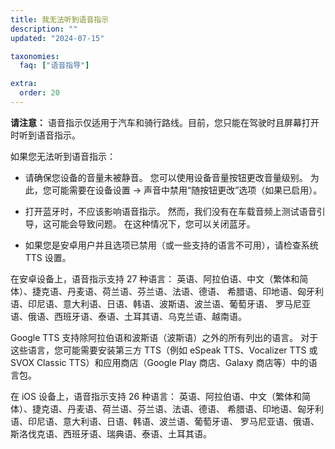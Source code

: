 ```yaml
---
title: 我无法听到语音指示
description: ""
updated: "2024-07-15"

taxonomies:
  faq: ["语音指导"]

extra:
  order: 20
---
```


**请注意：** 语音指示仅适用于汽车和骑行路线。目前，您只能在驾驶时且屏幕打开时听到语音指示。

如果您无法听到语音指示：

* 请确保您设备的音量未被静音。 您可以使用设备音量按钮更改音量级别。 为此，您可能需要在设备设置 → 声音中禁用“随按钮更改”选项（如果已启用）。

* 打开蓝牙时，不应该影响语音指示。 然而，我们没有在车载音频上测试语音引导，这可能会导致问题。 在这种情况下，您可以关闭蓝牙。

* 如果您是安卓用户并且选项已禁用（或一些支持的语言不可用），请检查系统 TTS 设置。

在安卓设备上，语音指示支持 27 种语言：
英语、阿拉伯语、中文（繁体和简体）、捷克语、丹麦语、荷兰语、芬兰语、法语、德语、
希腊语、印地语、匈牙利语、印尼语、意大利语、日语、韩语、波斯语、波兰语、葡萄牙语、
罗马尼亚语、俄语、西班牙语、泰语、土耳其语、乌克兰语、越南语。

Google TTS 支持除阿拉伯语和波斯语（波斯语）之外的所有列出的语言。
对于这些语言，您可能需要安装第三方 TTS（例如 eSpeak TTS、Vocalizer TTS 或 SVOX Classic TTS）和应用商店（Google Play 商店、Galaxy 商店等）中的语言包。

在 iOS 设备上，语音指示支持 26 种语言：
英语、阿拉伯语、中文（繁体和简体）、捷克语、丹麦语、荷兰语、芬兰语、法语、德语、
希腊语、印地语、匈牙利语、印尼语、意大利语、日语、韩语、波兰语、葡萄牙语、
罗马尼亚语、俄语、斯洛伐克语、西班牙语、瑞典语、泰语、土耳其语。
